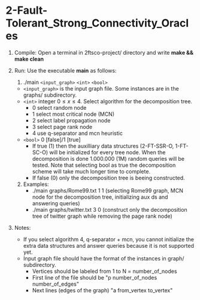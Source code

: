 # 2-Fault-Tolerant_Strong_Connectivity_Oracles
1. Compile: Open a terminal in 2ftsco-project/ directory and write **make && make clean**
2. Run: Use the executable **main** as follows:
    1. ./main `<input_graph>` `<int>` `<bool>`
    - `<input_graph>` is the input graph file. Some instances are in the graphs/ subdirectory.
    - `<int>` integer $0\leq x \leq 4$. Select algorithm for the decomposition tree.
        - 0 select random node
        - 1 select most critical node (MCN)
        - 2 select label propagation node
        - 3 select page rank node
        - 4 use q-separator and mcn heuristic        
    - `<bool>` 0 [false]/1 [true]
        - If true (1) then the auxilliary data structures (2-FT-SSR-O, 1-FT-SC-O) will be initialized for every tree node. When the decomposition is done 1.000.000 (1M) random queries will be tested. Note that selecting bool as true the decomposition scheme will take much longer time to complete.
        - If false (0) only the decomposition tree is beeing constructed.

    2. Examples:
        - ./main graphs/Rome99.txt 1 1 (selecting Rome99 graph, MCN node for the decomposition tree, initializing aux ds and answering queries)
        - ./main graphs/twitter.txt 3 0 (construct only the decomposition tree of twitter graph while removing the page rank node)
3. Notes:
    - If you select algorithm 4, q-separator + mcn, you cannot initialize the extra data structures and answer queries because it is not supported yet.
    - Input graph file should have the format of the instances in graph/ subdirectory.
        - Vertices should be labeled from 1 to N = number_of_nodes
        - First line of the file should be "p number_of_nodes number_of_edges"
        - Next lines (edges of the graph) "a from_vertex to_vertex"
